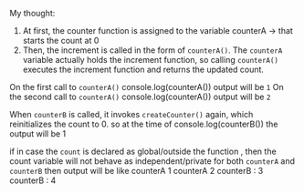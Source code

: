 <!-- Closure  -->

My thought:

1. At first, the counter function is assigned to the variable counterA -> that starts the count at 0
2. Then, the increment is called in the form of `counterA()`. The `counterA` variable actually holds the increment function, so calling `counterA()` executes the increment function and returns the updated count.

On the first call to `counterA()`
console.log(counterA()) output will be `1`
On the second call to `counterA()`
console.log(counterA()) output will be `2`

When `counterB` is called, it invokes `createCounter()` again, which reinitializes the count to 0.
so at the time of console.log(counterB()) the output will be 1

if in case the `count` is declared as global/outside the function , then the count variable will not behave as independent/private for both `counterA` and `counterB`
then output will be like
counterA 1
counterA 2
counterB : 3
counterB : 4